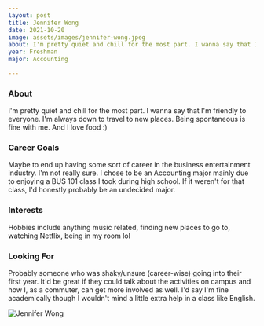 ```yaml
---
layout: post
title: Jennifer Wong 
date: 2021-10-20
image: assets/images/jennifer-wong.jpeg
about: I'm pretty quiet and chill for the most part. I wanna say that I'm friendly to everyone. I'm always down to travel to new places. Being spontaneous is fine with me. And I love food :)
year: Freshman
major: Accounting

---
```


### About

I'm pretty quiet and chill for the most part. I wanna say that I'm friendly to everyone. I'm always down to travel to new places. Being spontaneous is fine with me. And I love food :)

### Career Goals

Maybe to end up having some sort of career in the business entertainment industry. I'm not really sure. I chose to be an Accounting major mainly due to enjoying a BUS 101 class I took during high school. If it weren't for that class, I'd honestly probably be an undecided major.

### Interests

Hobbies include anything music related, finding new places to go to, watching Netflix, being in my room lol

### Looking For

Probably someone who was shaky/unsure (career-wise) going into their first year. It'd be great if they could talk about the activities on campus and how I, as a commuter, can get more involved as well. I'd say I'm fine academically though I wouldn't mind a little extra help in a class like English.  

<div class="text-center my-5">
    <img src="{ ../jennifer-wong.jpeg | absolute_url }" alt="Jennifer Wong" class="rounded post-img" />
</div>
